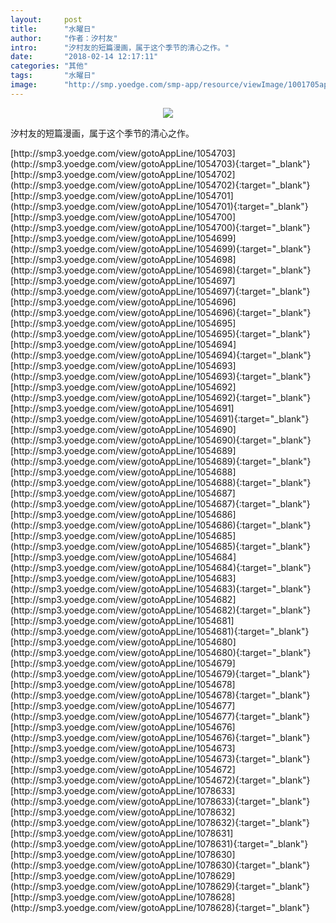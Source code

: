 ```yaml
---
layout:     post
title:      "水曜日"
author:     "作者：汐村友"
intro:      "汐村友的短篇漫画，属于这个季节的清心之作。"
date:       "2018-02-14 12:17:11"
categories: "其他"
tags:       "水曜日"
image:      "http://smp.yoedge.com/smp-app/resource/viewImage/1001705appline.png"
---
```

<div style="text-align: center">
<p><img src="http://smp.yoedge.com/smp-app/resource/viewImage/1001705appline.png"/></p>
</div>
<p class="post-meta">
<span>汐村友的短篇漫画，属于这个季节的清心之作。</span>
</p>
[http://smp3.yoedge.com/view/gotoAppLine/1054703](http://smp3.yoedge.com/view/gotoAppLine/1054703){:target="_blank"}
[http://smp3.yoedge.com/view/gotoAppLine/1054702](http://smp3.yoedge.com/view/gotoAppLine/1054702){:target="_blank"}
[http://smp3.yoedge.com/view/gotoAppLine/1054701](http://smp3.yoedge.com/view/gotoAppLine/1054701){:target="_blank"}
[http://smp3.yoedge.com/view/gotoAppLine/1054700](http://smp3.yoedge.com/view/gotoAppLine/1054700){:target="_blank"}
[http://smp3.yoedge.com/view/gotoAppLine/1054699](http://smp3.yoedge.com/view/gotoAppLine/1054699){:target="_blank"}
[http://smp3.yoedge.com/view/gotoAppLine/1054698](http://smp3.yoedge.com/view/gotoAppLine/1054698){:target="_blank"}
[http://smp3.yoedge.com/view/gotoAppLine/1054697](http://smp3.yoedge.com/view/gotoAppLine/1054697){:target="_blank"}
[http://smp3.yoedge.com/view/gotoAppLine/1054696](http://smp3.yoedge.com/view/gotoAppLine/1054696){:target="_blank"}
[http://smp3.yoedge.com/view/gotoAppLine/1054695](http://smp3.yoedge.com/view/gotoAppLine/1054695){:target="_blank"}
[http://smp3.yoedge.com/view/gotoAppLine/1054694](http://smp3.yoedge.com/view/gotoAppLine/1054694){:target="_blank"}
[http://smp3.yoedge.com/view/gotoAppLine/1054693](http://smp3.yoedge.com/view/gotoAppLine/1054693){:target="_blank"}
[http://smp3.yoedge.com/view/gotoAppLine/1054692](http://smp3.yoedge.com/view/gotoAppLine/1054692){:target="_blank"}
[http://smp3.yoedge.com/view/gotoAppLine/1054691](http://smp3.yoedge.com/view/gotoAppLine/1054691){:target="_blank"}
[http://smp3.yoedge.com/view/gotoAppLine/1054690](http://smp3.yoedge.com/view/gotoAppLine/1054690){:target="_blank"}
[http://smp3.yoedge.com/view/gotoAppLine/1054689](http://smp3.yoedge.com/view/gotoAppLine/1054689){:target="_blank"}
[http://smp3.yoedge.com/view/gotoAppLine/1054688](http://smp3.yoedge.com/view/gotoAppLine/1054688){:target="_blank"}
[http://smp3.yoedge.com/view/gotoAppLine/1054687](http://smp3.yoedge.com/view/gotoAppLine/1054687){:target="_blank"}
[http://smp3.yoedge.com/view/gotoAppLine/1054686](http://smp3.yoedge.com/view/gotoAppLine/1054686){:target="_blank"}
[http://smp3.yoedge.com/view/gotoAppLine/1054685](http://smp3.yoedge.com/view/gotoAppLine/1054685){:target="_blank"}
[http://smp3.yoedge.com/view/gotoAppLine/1054684](http://smp3.yoedge.com/view/gotoAppLine/1054684){:target="_blank"}
[http://smp3.yoedge.com/view/gotoAppLine/1054683](http://smp3.yoedge.com/view/gotoAppLine/1054683){:target="_blank"}
[http://smp3.yoedge.com/view/gotoAppLine/1054682](http://smp3.yoedge.com/view/gotoAppLine/1054682){:target="_blank"}
[http://smp3.yoedge.com/view/gotoAppLine/1054681](http://smp3.yoedge.com/view/gotoAppLine/1054681){:target="_blank"}
[http://smp3.yoedge.com/view/gotoAppLine/1054680](http://smp3.yoedge.com/view/gotoAppLine/1054680){:target="_blank"}
[http://smp3.yoedge.com/view/gotoAppLine/1054679](http://smp3.yoedge.com/view/gotoAppLine/1054679){:target="_blank"}
[http://smp3.yoedge.com/view/gotoAppLine/1054678](http://smp3.yoedge.com/view/gotoAppLine/1054678){:target="_blank"}
[http://smp3.yoedge.com/view/gotoAppLine/1054677](http://smp3.yoedge.com/view/gotoAppLine/1054677){:target="_blank"}
[http://smp3.yoedge.com/view/gotoAppLine/1054676](http://smp3.yoedge.com/view/gotoAppLine/1054676){:target="_blank"}
[http://smp3.yoedge.com/view/gotoAppLine/1054673](http://smp3.yoedge.com/view/gotoAppLine/1054673){:target="_blank"}
[http://smp3.yoedge.com/view/gotoAppLine/1054672](http://smp3.yoedge.com/view/gotoAppLine/1054672){:target="_blank"}
[http://smp3.yoedge.com/view/gotoAppLine/1078633](http://smp3.yoedge.com/view/gotoAppLine/1078633){:target="_blank"}
[http://smp3.yoedge.com/view/gotoAppLine/1078632](http://smp3.yoedge.com/view/gotoAppLine/1078632){:target="_blank"}
[http://smp3.yoedge.com/view/gotoAppLine/1078631](http://smp3.yoedge.com/view/gotoAppLine/1078631){:target="_blank"}
[http://smp3.yoedge.com/view/gotoAppLine/1078630](http://smp3.yoedge.com/view/gotoAppLine/1078630){:target="_blank"}
[http://smp3.yoedge.com/view/gotoAppLine/1078629](http://smp3.yoedge.com/view/gotoAppLine/1078629){:target="_blank"}
[http://smp3.yoedge.com/view/gotoAppLine/1078628](http://smp3.yoedge.com/view/gotoAppLine/1078628){:target="_blank"}


